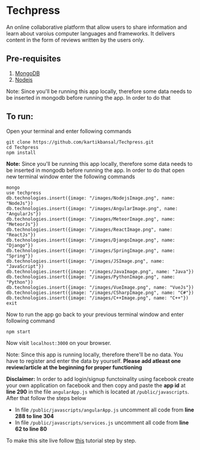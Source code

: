 # Techpress
An online collaborative platform that allow users to share information and learn about varoius
computer languages and frameworks. It delivers content in the form of reviews written by the users only.  

## Pre-requisites

1. [MongoDB](https://www.mongodb.com/)
2. [Nodejs](https://nodejs.org/en/)

Note: Since you'll be running this app locally, therefore some data needs to be inserted in mongodb before running the app. In order to do that  

## To run:

Open your terminal and enter following commands

    git clone https://github.com/kartikbansal/Techpress.git
    cd Techpress
    npm install

**Note:** Since you'll be running this app locally, therefore some data needs to be inserted in mongodb before running the app. In order to do that open new terminal window enter the following commands

    mongo
    use techpress
    db.technologies.insert({image: "/images/NodejsImage.png", name: "NodeJs"})
    db.technologies.insert({image: "/images/AngularImage.png", name: "AngularJs"})
    db.technologies.insert({image: "/images/MeteorImage.png", name: "MeteorJs"})
    db.technologies.insert({image: "/images/ReactImage.png", name: "ReactJs"})
    db.technologies.insert({image: "/images/DjangoImage.png", name: "Django"})
    db.technologies.insert({image: "/images/SpringImage.png", name: "Spring"})
    db.technologies.insert({image: "/images/JSImage.png", name: "JavaScript"})
    db.technologies.insert({image: "/images/JavaImage.png", name: "Java"})
    db.technologies.insert({image: "/images/PythonImage.png", name: "Python"})
    db.technologies.insert({image: "/images/VueImage.png", name: "VueJs"})
    db.technologies.insert({image: "/images/CSharpImage.png", name: "C#"})
    db.technologies.insert({image: "/images/C++Image.png", name: "C++"})
    exit

Now to run the app go back to your previous terminal window and enter following command

    npm start

Now visit ```localhost:3000``` on your browser.

Note: Since this app is running locally, therefore there'll be no data. You have to register and enter the data by yourself. **Please add atleast one review/article at the beginning for proper functioning**  

**Disclaimer:** In order to add login/signup functoinality using facebook create your own application on facebook and then copy and paste the **app id** at **line 290** in the file ```angularApp.js``` which is located at ```/public/javascripts```. After that follow the steps below
+ In file ```/public/javascripts/angularApp.js``` uncomment all code from **line 288 to line 304**
+ In file ```/public/javascripts/services.js``` uncomment all code from **line 62 to line 80**

To make this site live follow [this](https://scotch.io/tutorials/deploying-a-mean-app-to-amazon-ec2-part-1) tutorial step by step.
